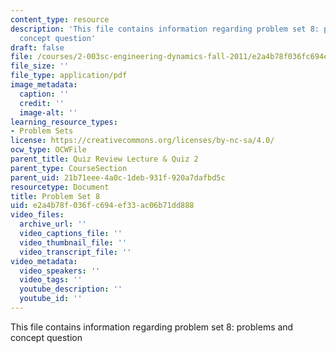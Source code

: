 ```yaml
---
content_type: resource
description: 'This file contains information regarding problem set 8: problems and
  concept question'
draft: false
file: /courses/2-003sc-engineering-dynamics-fall-2011/e2a4b78f036fc694ef33ac06b71dd888_MIT2_003SCF11_pset8.pdf
file_size: ''
file_type: application/pdf
image_metadata:
  caption: ''
  credit: ''
  image-alt: ''
learning_resource_types:
- Problem Sets
license: https://creativecommons.org/licenses/by-nc-sa/4.0/
ocw_type: OCWFile
parent_title: Quiz Review Lecture & Quiz 2
parent_type: CourseSection
parent_uid: 21b71eee-4a0c-1deb-931f-920a7dafbd5c
resourcetype: Document
title: Problem Set 8
uid: e2a4b78f-036f-c694-ef33-ac06b71dd888
video_files:
  archive_url: ''
  video_captions_file: ''
  video_thumbnail_file: ''
  video_transcript_file: ''
video_metadata:
  video_speakers: ''
  video_tags: ''
  youtube_description: ''
  youtube_id: ''
---
```

This file contains information regarding problem set 8: problems and concept question